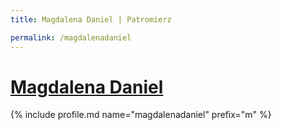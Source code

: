 ```yaml
---
title: Magdalena Daniel | Patromierz

permalink: /magdalenadaniel
---
```


# [Magdalena Daniel](https://patronite.pl/magdalenadaniel)

{% include profile.md name="magdalenadaniel" prefix="m" %}
